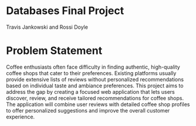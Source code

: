 # Databases Final Project

Travis Jankowski and Rossi Doyle

# Problem Statement

Coffee enthusiasts often face difficulty in finding authentic, high-quality coffee shops that cater to their preferences. Existing platforms usually provide extensive lists of reviews without personalized recommendations based on individual taste and ambiance preferences. This project aims to address the gap by creating a focused web application that lets users discover, review, and receive tailored recommendations for coffee shops. The application will combine user reviews with detailed coffee shop profiles to offer personalized suggestions and improve the overall customer experience.
